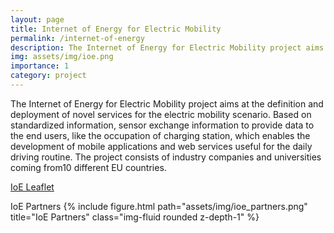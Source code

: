 ```yaml
---
layout: page
title: Internet of Energy for Electric Mobility
permalink: /internet-of-energy
description: The Internet of Energy for Electric Mobility project aims at the definition and deployment of novel services for the electric mobility scenario.
img: assets/img/ioe.png
importance: 1
category: project
---
```


The Internet of Energy for Electric Mobility project aims at the definition and deployment of novel services for the electric mobility scenario. Based on standardized information, sensor exchange information to provide data to the end users, like the occupation of charging station, which enables the development of mobile applications and web services useful for the daily driving routine. The project consists of industry companies and universities coming from10 different EU countries.

<a href="https://artemis-ia.eu/project/poster/download/696">IoE Leaflet</a>

IoE Partners
 {% include figure.html path="assets/img/ioe_partners.png" title="IoE Partners" class="img-fluid rounded z-depth-1" %} 
